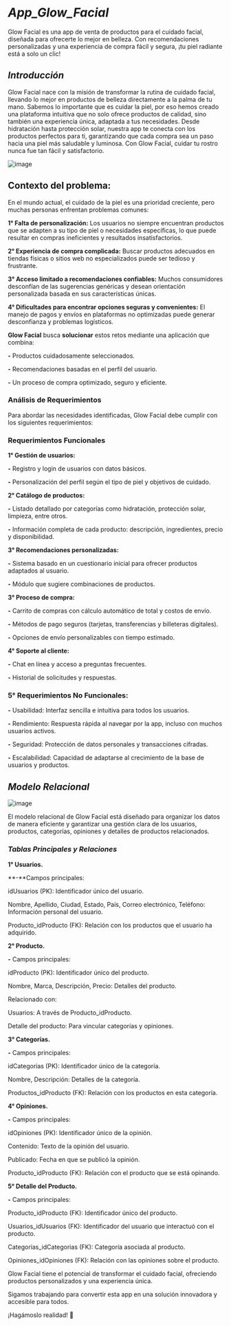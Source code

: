 # *App_Glow_Facial*
Glow Facial es una app de venta de productos para el cuidado facial, diseñada para ofrecerte lo mejor en belleza. Con recomendaciones personalizadas y una experiencia de compra fácil y segura, ¡tu piel radiante está a solo un clic!

## *Introducción*
Glow Facial nace con la misión de transformar la rutina de cuidado facial, llevando lo mejor en productos de belleza directamente a la palma de tu mano. Sabemos lo importante que es cuidar la piel, por eso hemos creado una plataforma intuitiva que no solo ofrece productos de calidad, sino también una experiencia única, adaptada a tus necesidades. Desde hidratación hasta protección solar, nuestra app te conecta con los productos perfectos para ti, garantizando que cada compra sea un paso hacia una piel más saludable y luminosa. Con Glow Facial, cuidar tu rostro nunca fue tan fácil y satisfactorio.

![image](https://github.com/user-attachments/assets/de2f64ef-ae66-4399-99e1-665c6c02c629)


## Contexto del problema:
En el mundo actual, el cuidado de la piel es una prioridad creciente, pero muchas personas enfrentan problemas comunes:

**1° Falta de personalización:** Los usuarios no siempre encuentran productos que se adapten a su tipo de piel o necesidades específicas, lo que puede resultar en compras ineficientes y resultados insatisfactorios.

**2° Experiencia de compra complicada:** Buscar productos adecuados en tiendas físicas o sitios web no especializados puede ser tedioso y frustrante.

**3° Acceso limitado a recomendaciones confiables:** Muchos consumidores desconfían de las sugerencias genéricas y desean orientación personalizada basada en sus características únicas.

**4° Dificultades para encontrar opciones seguras y convenientes:** El manejo de pagos y envíos en plataformas no optimizadas puede generar desconfianza y problemas logísticos.

**Glow Facial** busca **solucionar** estos retos mediante una aplicación que combina:

**-** Productos cuidadosamente seleccionados.

**-** Recomendaciones basadas en el perfil del usuario.

**-** Un proceso de compra optimizado, seguro y eficiente.

### Análisis de Requerimientos
Para abordar las necesidades identificadas, Glow Facial debe cumplir con los siguientes requerimientos:

### **Requerimientos Funcionales**

**1° Gestión de usuarios:**

**-** Registro y login de usuarios con datos básicos.

**-** Personalización del perfil según el tipo de piel y objetivos de cuidado.

**2° Catálogo de productos:**

**-** Listado detallado por categorías como hidratación, protección solar, limpieza, entre otros.

**-** Información completa de cada producto: descripción, ingredientes, precio y disponibilidad.

**3° Recomendaciones personalizadas:**

**-** Sistema basado en un cuestionario inicial para ofrecer productos adaptados al usuario.

**-** Módulo que sugiere combinaciones de productos.

**3° Proceso de compra:**

**-** Carrito de compras con cálculo automático de total y costos de envío.

**-** Métodos de pago seguros (tarjetas, transferencias y billeteras digitales).

**-** Opciones de envío personalizables con tiempo estimado.

**4° Soporte al cliente:**

**-** Chat en línea y acceso a preguntas frecuentes.

**-** Historial de solicitudes y respuestas.

### **5° Requerimientos No Funcionales:**

**-** Usabilidad: Interfaz sencilla e intuitiva para todos los usuarios.

**-** Rendimiento: Respuesta rápida al navegar por la app, incluso con muchos usuarios activos.

**-** Seguridad: Protección de datos personales y transacciones cifradas.

**-** Escalabilidad: Capacidad de adaptarse al crecimiento de la base de usuarios y productos.

## *Modelo Relacional*

![image](https://github.com/user-attachments/assets/7e8fac67-c098-49b4-acf6-a6feb9ab0354)

El modelo relacional de Glow Facial está diseñado para organizar los datos de manera eficiente y garantizar una gestión clara de los usuarios, productos, categorías, opiniones y detalles de productos relacionados.

### *Tablas Principales y Relaciones*

**1° Usuarios.**

**-**Campos principales:

idUsuarios (PK): Identificador único del usuario.

Nombre, Apellido, Ciudad, Estado, País, Correo electrónico, Teléfono: Información personal del usuario.

Producto_idProducto (FK): Relación con los productos que el usuario ha adquirido.

**2° Producto.**

**-** Campos principales:

idProducto (PK): Identificador único del producto.

Nombre, Marca, Descripción, Precio: Detalles del producto.

Relacionado con:

Usuarios: A través de Producto_idProducto.

Detalle del producto: Para vincular categorías y opiniones.

**3° Categorías.**

**-** Campos principales:

idCategorias (PK): Identificador único de la categoría.

Nombre, Descripción: Detalles de la categoría.

Productos_idProducto (FK): Relación con los productos en esta categoría.

**4° Opiniones.**

**-** Campos principales:

idOpiniones (PK): Identificador único de la opinión.

Contenido: Texto de la opinión del usuario.

Publicado: Fecha en que se publicó la opinión.

Producto_idProducto (FK): Relación con el producto que se está opinando.

**5° Detalle del Producto.**

**-** Campos principales:

Producto_idProducto (FK): Identificador único del producto.

Usuarios_idUsuarios (FK): Identificador del usuario que interactuó con el producto.

Categorías_idCategorias (FK): Categoría asociada al producto.

Opiniones_idOpiniones (FK): Relación con las opiniones sobre el producto.


Glow Facial tiene el potencial de transformar el cuidado facial, ofreciendo productos personalizados y una experiencia única.

Sigamos trabajando para convertir esta app en una solución innovadora y accesible para todos.

¡Hagámoslo realidad! 🌟
